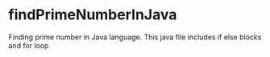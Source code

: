 # findPrimeNumberInJava
Finding prime number in Java language. This java file includes if else blocks and for loop
